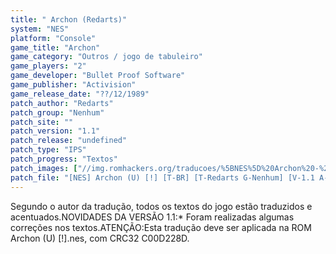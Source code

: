 ```yaml
---
title: " Archon (Redarts)"
system: "NES"
platform: "Console"
game_title: "Archon"
game_category: "Outros / jogo de tabuleiro"
game_players: "2"
game_developer: "Bullet Proof Software"
game_publisher: "Activision"
game_release_date: "??/12/1989"
patch_author: "Redarts"
patch_group: "Nenhum"
patch_site: ""
patch_version: "1.1"
patch_release: "undefined"
patch_type: "IPS"
patch_progress: "Textos"
patch_images: ["//img.romhackers.org/traducoes/%5BNES%5D%20Archon%20-%20Redarts%20-%201.png","//img.romhackers.org/traducoes/%5BNES%5D%20Archon%20-%20Redarts%20-%202.png","//img.romhackers.org/traducoes/%5BNES%5D%20Archon%20-%20Redarts%20-%203.png"]
patch_file: "[NES] Archon (U) [!] [T-BR] [T-Redarts G-Nenhum] [V-1.1 A-2018].rar"
---
```

Segundo o autor da tradução, todos os textos do jogo estão traduzidos e acentuados.NOVIDADES DA VERSÃO 1.1:* Foram realizadas algumas correções nos textos.ATENÇÃO:Esta tradução deve ser aplicada na ROM Archon (U) [!].nes, com CRC32 C00D228D.